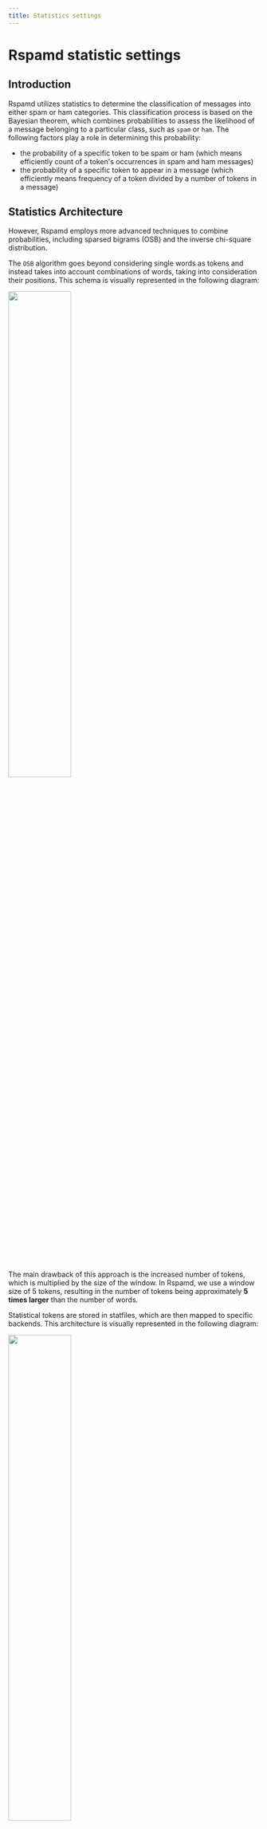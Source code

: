 ```yaml
---
title: Statistics settings
---
```


# Rspamd statistic settings

## Introduction

Rspamd utilizes statistics to determine the classification of messages into either spam or ham categories. This classification process is based on the Bayesian theorem, which combines probabilities to assess the likelihood of a message belonging to a particular class, such as `spam` or `ham`. The following factors play a role in determining this probability:

- the probability of a specific token to be spam or ham (which means efficiently count of a token's occurrences in spam and ham messages)
- the probability of a specific token to appear in a message (which efficiently means frequency of a token divided by a number of tokens in a message)

## Statistics Architecture

However, Rspamd employs more advanced techniques to combine probabilities, including sparsed bigrams (OSB) and the inverse chi-square distribution.

The `OSB` algorithm goes beyond considering single words as tokens and instead takes into account combinations of words, taking into consideration their positions. This schema is visually represented in the following diagram:

<img class="img-fluid" width="50%" src="/img/rspamd-schemes.004.png">

The main drawback of this approach is the increased number of tokens, which is multiplied by the size of the window. In Rspamd, we use a window size of 5 tokens, resulting in the number of tokens being approximately **5 times larger** than the number of words.

Statistical tokens are stored in statfiles, which are then mapped to specific backends. This architecture is visually represented in the following diagram:

<img class="img-fluid" width="50%" src="/img/rspamd-schemes.005.png">

## Statistics Configuration

Starting from Rspamd 2.0, we recommend using `redis` as the backend and `osb` as the tokenizer, which are set as the default settings.

The default configuration settings can be found in the `$CONFDIR/statistic.conf` file.

~~~hcl
classifier "bayes" {
  # name = "custom";  # 'name' parameter must be set if multiple classifiers are defined
  tokenizer {
    name = "osb";
  }
  cache {
  }
  new_schema = true; # Always use new schema
  store_tokens = false; # Redefine if storing of tokens is desired
  signatures = false; # Store learn signatures
  #per_user = true; # Enable per user classifier
  min_tokens = 11;
  backend = "redis";
  min_learns = 200;

  statfile {
    symbol = "BAYES_HAM";
    spam = false;
  }
  statfile {
    symbol = "BAYES_SPAM";
    spam = true;
  }
  learn_condition = 'return require("lua_bayes_learn").can_learn';

  # Autolearn sample
  # autolearn {
  #  spam_threshold = 6.0; # When to learn spam (score >= threshold)
  #  ham_threshold = -0.5; # When to learn ham (score <= threshold)
  #  check_balance = true; # Check spam and ham balance
  #  min_balance = 0.9; # Keep diff for spam/ham learns for at least this value
  #}

  .include(try=true; priority=1) "$LOCAL_CONFDIR/local.d/classifier-bayes.conf"
  .include(try=true; priority=10) "$LOCAL_CONFDIR/override.d/classifier-bayes.conf"
}

.include(try=true; priority=1) "$LOCAL_CONFDIR/local.d/statistic.conf"
.include(try=true; priority=10) "$LOCAL_CONFDIR/override.d/statistic.conf"
~~~

You are also recommended to use [`bayes_expiry` module](/modules/bayes_expiry) to maintain your statistics database.

Please note that `classifier-bayes.conf` is include config of `statistic.conf` which created for user's simplicity.

For most of setups where there is only one classifier is used - `classifier-bayes.conf` is suffient and `statistic.conf` should be leaved unmodified.

If you need describe multiply different classifiers - then you need create `local.d/statistic.conf`, that should describe classifier sections, each classifier **must** have own `name` and have all options from default config, as there will be no fallback. Common usecase for such case is when first classifier is `per_user` and second is not.

## Multi-class Bayes (3.13+)

Starting with Rspamd 3.13, the Bayes classifier supports multiple classes (e.g. newsletters, transactional, phishing) in addition to the classic binary spam/ham. For production setups we strongly recommend keeping spam/ham as a separate classifier and adding another classifier for non-binary classes. This preserves clear decision making for actions (reject, add header, etc.) while allowing additional categorisation.

### Configuration model and incompatibilities

- In a multi-class classifier every `statfile` must define `class = "<name>"`.
- Do not mix `spam = true/false` with `class = "..."` in the same classifier.
- A multi-class classifier must have at least two classes (two or more `statfile` sections with distinct `class`).
- `min_learns` (if set) is applied per class.

### Recommended layout: two separate classifiers

Create two classifiers in `local.d/statistic.conf`: one strictly binary (spam/ham), and a second one for other classes.

~~~hcl
# local.d/statistic.conf

# 1) Binary classifier: spam/ham only (reuses existing data if you already have it)
classifier "bayes" {
  name = "bayes_binary";
  tokenizer { name = "osb"; }
  backend = "redis";
  min_tokens = 11;
  min_learns = 200;

  statfile { symbol = "BAYES_HAM"; spam = false; }
  statfile { symbol = "BAYES_SPAM"; spam = true; }

  learn_condition = 'return require("lua_bayes_learn").can_learn';
}

# 2) Multi-class classifier: additional categories (builds its own data)
classifier "bayes" {
  name = "bayes_multi";
  tokenizer { name = "osb"; }
  backend = "redis";
  min_tokens = 11;
  min_learns = 200;

  # Define non-binary classes
  statfile { symbol = "BAYES_NEWSLETTER"; class = "newsletter"; }
  statfile { symbol = "BAYES_TRANSACTIONAL"; class = "transactional"; }
  statfile { symbol = "BAYES_PHISHING"; class = "phishing"; }

  # Optional:
  # per_user = true;  # enable per-user multi-class stats if desired

  learn_condition = 'return require("lua_bayes_learn").can_learn';
}
~~~

### Learning

- Binary classifier (unchanged):

```bash
rspamc learn_spam message.eml
rspamc learn_ham message.eml
```

- Multi-class classifier (new command format):

```bash
rspamc learn_class:newsletter newsletter.eml
rspamc learn_class:transactional order_confirmation.eml
```

### Backwards compatibility (existing Bayes database)

- If you already have Bayes data for spam/ham in Redis, keep your existing binary classifier section intact (same symbols, same backend parameters). No relearning is needed for spam/ham.
- Add the new `bayes_multi` classifier alongside it as shown above. It will build its own database independently from the binary classifier.
- Avoid changing symbol names or backend addressing for the binary classifier to ensure it continues using the old database.

See the Migration notes for 3.13.0 for a concise upgrade checklist.

### Classifier and headers

The classifier in Rspamd learns headers that are specifically defined in the `classify_headers` section of the `options.inc `file. Therefore, there is no need to remove any additional headers (e.g., X-Spam) before the learning process, as these headers will not be utilized for classification purposes. Rspamd also takes into account the `Subject` header, which is tokenized according to the aforementioned rules. Additionally, Rspamd considers various meta-tokens, such as message size or the number of attachments, which are extracted from the messages for further analysis.

## Redis statistics

Supported parameters for the Redis backend are:

### Required parameters
- `name`: Unique name of the classifier. Must be set when multiple classifiers are defined; otherwise, optional.
- `tokenizer`: Currently, only OSB is supported. Must be set as shown in the default configuration.
- `new_schema`: Must be set to `true`.
- `backend`: Must be set to `"redis"`.
- `learn_condition`: Lua function that verifies that learning is needed. The default function **must** be set if you have not written your own. Omitting `learn_condition` from `statistic.conf` will lead to losing protection from overlearning.
- `servers`: IP or hostname with a port for the Redis server. Use an IP for the loopback interface if you have defined localhost in /etc/hosts for IPv4 and IPv6, or your Redis server will not be found!
- `min_tokens`: Minimum number of words required for statistics processing.
- `statfile`: Defines keys for spam and ham mails.

### Optional parameters
- `write_servers`: For write-only Redis servers (usually masters).
- `read_servers`: For read-only Redis servers (usually replicas).
- `password`: Password for the Redis server.
- `db`: Database to use, **must be a non-negative integer** (though it is recommended to use dedicated Redis instances and not databases in Redis).
- `min_learns`: Minimum learn to count for **both** spam and ham classes to perform classification.
- **`autolearn {}`**: This section defines the behavior of automatic learning for spam and ham messages based on specific thresholds and balance settings. It includes the following options:
  - `spam_threshold` (No default value): Specifies the score threshold above which a message is considered spam and is eligible for automatic spam learning. If a message’s score exceeds this threshold, it will be learned as spam. If not set, autolearning for spam will depend on the verdict of the message.
  - `ham_threshold` (No default value): Specifies the score threshold below which a message is considered ham and is eligible for automatic ham learning. If a message’s score is below this threshold, it will be learned as ham. If not set, autolearning for ham will depend on the verdict of the message.
  - `check_balance` (Default: `true`): Enables checking of the balance between spam and ham learns. If the balance is too skewed, learning will be skipped based on the ratio defined by `min_balance`.
  - `min_balance` (Default: `0.9`): Ensures balance between spam and ham learns. If the ratio of spam learns to ham learns (or vice versa) exceeds `1 / min_balance`, learning for the more frequent type is skipped until the other type catches up. For example, with the default value of `0.9`, learning is skipped if one type exceeds the other by a ratio of approximately `1.11` (1/0.9). This helps prevent bias in the learning process.

  For further details, see the [Autolearning section](#autolearning).
- `per_user`: For more details, see the Per-user statistics section.
- `cache_prefix`: Prefix used to create keys where to store hashes of already learned IDs, defaults to `"learned_ids"`.
- `cache_max_elt`: Amount of elements to store in one `learned_ids` key.
- `cache_max_keys`: Amount of `learned_ids` keys to store.
- `cache_elt_len`: Length of hash to store in one element of `learned_ids`.


## Autolearning

Starting from version 1.1, Rspamd introduces autolearning functionality for statfiles. Autolearning occurs after all rules, including statistics, have been processed. However, it only applies if the same symbol has not already been added. For example, if `BAYES_SPAM` is already present in the checking results, the message will not be learned as spam.

There are three options available for specifying autolearning:

* `autolearn = true`: autolearning is performing as spam if a message has `reject` action and as ham if a message has **negative** score
* `autolearn = [-5, 5]`: autolearn as ham if the score is less than `-5` and as spam if the score is more than `5`
* `autolearn = "return function(task) ... end"`: use the following Lua function to detect if autolearn is needed (function should return 'ham' if learn as ham is needed and string 'spam' if learn as spam is needed, if no learning is needed then a function can return anything including `nil`)

Redis backend is highly recommended for autolearning purposes due to its ability to handle high concurrency levels when multiple writers are synchronized properly. Using Redis as the backend ensures efficient and reliable autolearning functionality.

### Per-user statistics

To enable per-user statistics, you can add the `per_user = true` property to the configuration of the classifier. However, it is *important* to ensure that Rspamd is called at the final delivery stage (e.g., LDA mode) to avoid issues with multi-recipient messages. When dealing with multi-recipient messages, Rspamd will use the first recipient for user-based statistics. 

Rspamd prioritizes SMTP recipients over MIME ones and gives preference to the special LDA header called `Delivered-To`, which can be appended using the `-d` option for `rspamc`. This allows for more accurate per-user statistics in your configuration.

You can change per-user statistics to per-domain (or any other) by utilizing a Lua function. The function should return the user as a string or `nil` as a fallback. For example:
~~~lua
per_user = <<EOD
return function(task)
  local rcpt = task:get_recipients('any')
  if rcpt then
    local first_rcpt = rcpt[1]
    if first_rcpt['domain'] then
      return first_rcpt['domain']
    end
  end
  return nil
end
EOD
~~~

#### Sharding

Starting from version 3.9, per-user statistics can be sharded across different Redis servers using the [hash algorithm](/configuration/upstream#hash-algorithm).

Example of using two stand-alone master shards without read replicas:
~~~hcl
servers = "hash:bayes-peruser-0-master,bayes-peruser-1-master";
~~~

Example of using a setup with three master-replica shards:
~~~hcl
write_servers = "hash:bayes-peruser-0-master,bayes-peruser-1-master,bayes-peruser-2-master";
read_servers = "hash:bayes-peruser-0-replica,bayes-peruser-1-replica,bayes-peruser-2-replica";
~~~

Important notes:
1. Changing the shard count requires dropping all Bayes statistics, so please make decisions wisely.
2. Each replica should have the same position in `read_servers` as its master in `write_servers`; otherwise, this will result in misaligned read-write hash slot assignments.
3. You can't use more than one replica per master in a sharded setup; this will result in misaligned read-write hash slot assignments.
4. Redis Sentinel cannot be used for a sharded setup.
5. In the controller, you will see incorrect `Bayesian statistics` for the count of learns and users.
